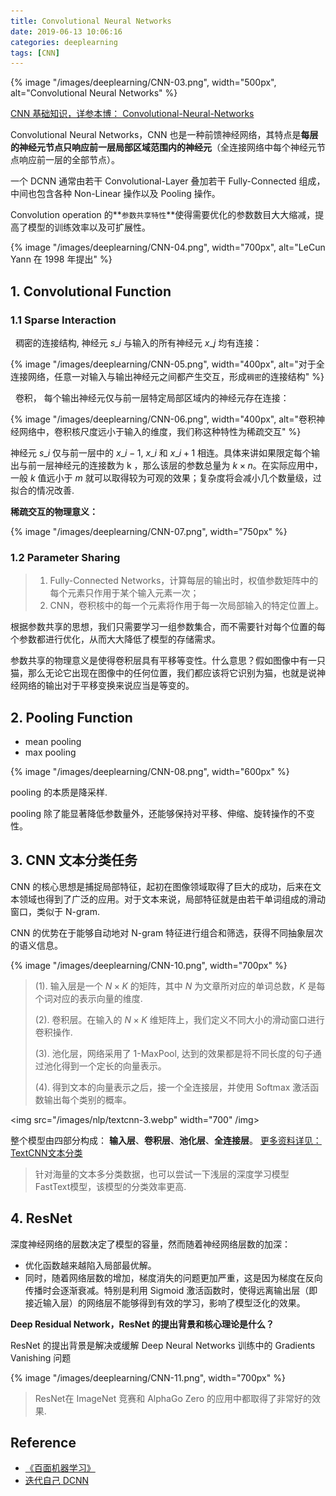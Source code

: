 ```yaml
---
title: Convolutional Neural Networks
date: 2019-06-13 10:06:16
categories: deeplearning
tags: [CNN]
---
```


{% image "/images/deeplearning/CNN-03.png", width="500px", alt="Convolutional Neural Networks" %}

<!-- more -->

[CNN 基础知识，详参本博： Convolutional-Neural-Networks](/deeplearning/#4-Convolutional-Neural-Networks)

Convolutional Neural Networks，CNN 也是一种前馈神经网络，其特点是**每层的神经元节点只响应前一层局部区域范围内的神经元**（全连接网络中每个神经元节点响应前一层的全部节点）。

一个 DCNN 通常由若干 Convolutional-Layer 叠加若干 Fully-Connected 组成，中间也包含各种 Non-Linear 操作以及 Pooling 操作。

Convolution operation 的**`参数共享特性`**使得需要优化的参数数目大大缩减，提高了模型的训练效率以及可扩展性。

{% image "/images/deeplearning/CNN-04.png", width="700px", alt="LeCun Yann 在 1998 年提出" %}

## 1. Convolutional Function

### 1.1 Sparse Interaction

&nbsp;&nbsp;稠密的连接结构,  神经元 $s\_i$ 与输入的所有神经元 $x\_j$ 均有连接：

{% image "/images/deeplearning/CNN-05.png", width="400px", alt="对于全连接网络，任意一对输入与输出神经元之间都产生交互，形成`稠密`的连接结构" %}

&nbsp;&nbsp;卷积， 每个输出神经元仅与前一层特定局部区域内的神经元存在连接：

{% image "/images/deeplearning/CNN-06.png", width="400px", alt="卷积神经网络中，卷积核尺度远小于输入的维度，我们称这种特性为稀疏交互" %}

神经元 $s\_i$ 仅与前一层中的 $x\_{i−1}$, $x\_i$ 和 $x\_{i+1}$ 相连。具体来讲如果限定每个输出与前一层神经元的连接数为 k ，那么该层的参数总量为 $k×n$。在实际应用中，一般 $k$ 值远小于 $m$ 就可以取得较为可观的效果；复杂度将会减小几个数量级，过拟合的情况改善.
 
 **稀疏交互的物理意义：**
 
 {% image "/images/deeplearning/CNN-07.png", width="750px" %}

### 1.2 Parameter Sharing

> 1. Fully-Connected Networks，计算每层的输出时，权值参数矩阵中的每个元素只作用于某个输入元素一次；
> 2. CNN，卷积核中的每一个元素将作用于每一次局部输入的特定位置上。

根据参数共享的思想，我们只需要学习一组参数集合，而不需要针对每个位置的每个参数都进行优化，从而大大降低了模型的存储需求。

参数共享的物理意义是使得卷积层具有平移等变性。什么意思？假如图像中有一只猫，那么无论它出现在图像中的任何位置，我们都应该将它识别为猫，也就是说神经网络的输出对于平移变换来说应当是等变的。

## 2. Pooling Function

- mean pooling
- max pooling

 {% image "/images/deeplearning/CNN-08.png", width="600px" %}

pooling 的本质是降采样.

pooling 除了能显著降低参数量外，还能够保持对平移、伸缩、旋转操作的不变性。

## 3. CNN 文本分类任务

CNN 的核心思想是捕捉局部特征，起初在图像领域取得了巨大的成功，后来在文本领域也得到了广泛的应用。对于文本来说，局部特征就是由若干单词组成的滑动窗口，类似于 N-gram.

CNN 的优势在于能够自动地对 N-gram 特征进行组合和筛选，获得不同抽象层次的语义信息。

 {% image "/images/deeplearning/CNN-10.png", width="700px" %}

> (1). 输入层是一个 $N×K$ 的矩阵，其中 $N$ 为文章所对应的单词总数，$K$ 是每个词对应的表示向量的维度.
> 
> (2). 卷积层。在输入的 $N×K$ 维矩阵上，我们定义不同大小的滑动窗口进行卷积操作.
> 
> (3). 池化层，网络采用了 1-MaxPool, 达到的效果都是将不同长度的句子通过池化得到一个定长的向量表示。
> 
> (4). 得到文本的向量表示之后，接一个全连接层，并使用 Softmax 激活函数输出每个类别的概率。

<img src="/images/nlp/textcnn-3.webp" width="700" /img>

整个模型由四部分构成： **输入层**、**卷积层**、**池化层**、**全连接层**。 [更多资料详见： TextCNN文本分类](/2018/12/16/nlp/textCNN/)

> 针对海量的文本多分类数据，也可以尝试一下浅层的深度学习模型 FastText模型，该模型的分类效率更高.

## 4. ResNet

深度神经网络的层数决定了模型的容量，然而随着神经网络层数的加深：

- 优化函数越来越陷入局部最优解。
- 同时，随着网络层数的增加，梯度消失的问题更加严重，这是因为梯度在反向传播时会逐渐衰减。特别是利用 Sigmoid 激活函数时，使得远离输出层（即接近输入层）的网络层不能够得到有效的学习，影响了模型泛化的效果。

**Deep Residual Network，ResNet 的提出背景和核心理论是什么？**

ResNet 的提出背景是解决或缓解 Deep Neural Networks 训练中的 Gradients Vanishing 问题

 {% image "/images/deeplearning/CNN-11.png", width="700px" %}

> ResNet在 ImageNet 竞赛和 AlphaGo Zero 的应用中都取得了非常好的效果.

## Reference

- [《百面机器学习》](https://book.douban.com/subject/30285146/)
- [迭代自己 DCNN](http://www.iterate.site/post/01-数字的张力/02-机器学习/01-机器学习理论/03-深度学习/02-深度学习/01-前向神经网络/05-深度卷积神经网络/)